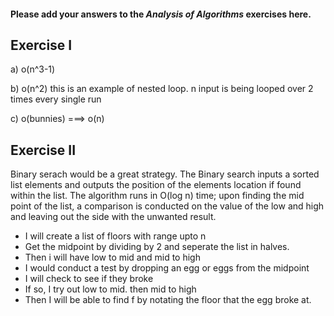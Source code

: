 #### Please add your answers to the ***Analysis of  Algorithms*** exercises here.

## Exercise I

a) o(n^3-1)

b) o(n^2) this is an example of nested loop. n input is being looped over 2 times every single run

c) o(bunnies) ===> o(n)



## Exercise II
Binary serach would be a great strategy. The Binary search inputs a sorted list elements and outputs the position of the elements location if found within the list.  The algorithm runs in O(log n) time; upon finding the mid point of the list, a comparison is conducted on the value of the low and high and leaving out the side with the unwanted result. 

- I will create a list of floors with range upto n
- Get the midpoint by dividing by 2 and seperate the list in halves.
- Then i will have low to mid and mid to high
- I would conduct a test by dropping an egg or eggs from the midpoint
- I will check to see if they broke
- If so, I try out low to mid. then mid to high
- Then I will be able to find f by notating the floor that the egg broke at.



